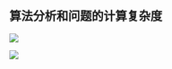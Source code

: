 ## 算法分析和问题的计算复杂度

![](https://cdn.sa.net/2024/01/15/kzNe3JgiI4Dfn7y.webp)

![](https://cdn.sa.net/2024/01/15/hIpCqHzrGT1jNBt.webp)